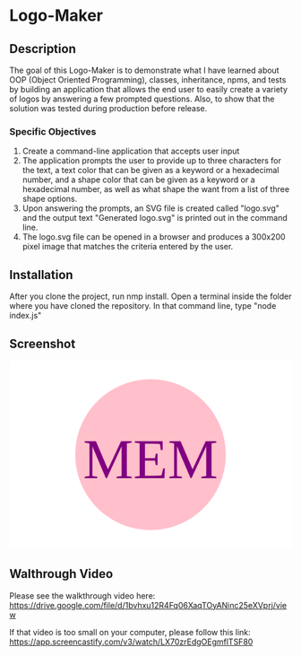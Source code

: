 # Logo-Maker

## Description
The goal of this Logo-Maker is to demonstrate what I have learned about OOP (Object Oriented Programming), classes, inheritance, npms, and tests by building an application that allows the end user to easily create a variety of logos by answering a few prompted questions. Also, to show that the solution was tested during production before release.

### Specific Objectives
1. Create a command-line application that accepts user input
2. The application prompts the user to provide up to three characters for the text, a text color that can be given as a keyword or a hexadecimal number, and a shape color that can be given as a keyword or a hexadecimal number, as well as what shape the want from a list of three shape options.
3. Upon answering the prompts, an SVG file is created called "logo.svg" and the output text "Generated logo.svg" is printed out in the command line.
4. The logo.svg file can be opened in a browser and produces a 300x200 pixel image that matches the criteria entered by the user.

## Installation
After you clone the project, run nmp install.
Open a terminal inside the folder where you have cloned the repository.
In that command line, type "node index.js"

## Screenshot
![Logo](logo.svg)

## Walthrough Video

Please see the walkthrough video here:
https://drive.google.com/file/d/1bvhxu12R4Fq06XaqTOyANinc25eXVprj/view

If that video is too small on your computer, please follow this link:
https://app.screencastify.com/v3/watch/LX70zrEdgOEgmflTSF80